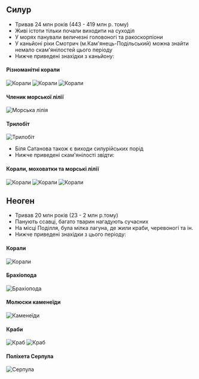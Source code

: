 ## Силур
- Тривав 24 млн років (443 - 419 млн р. тому)
- Живі істоти тільки почали виходити на суходіл
- У морях панували величезні головоногі та ракоскорпіони
- У каньйоні ріки Смотрич (м.Кам'янець-Подільський) можна знайти немало скам'янілостей цього періоду
- Нижче приведені знахідки з каньйону:
#### Різноманітні корали
![Корали](coral1.jpg)
![Корали](coral2.jpg)
![Корали](coral3.jpg)
#### Членик морської лілії
![Морська лілія](criino.jpg)
#### Трилобіт
![Трилобіт](trilobite.jpg)
- Біля Сатанова також є виходи силурійських порід
- Нижче приведені скам'янілості звідти:
#### Корали, моховатки та морські лілії
![Корали](koral4.jpg) 
![Корали](koral5.jpg)
![Корали](koral6.jpg) 
## Неоген
- Тривав 20 млн років (23 - 2 млн р.тому)
- Панують ссавці, багато тварин нагадують сучасних
- На місці Поділля, була мілка лагуна, де жили краби, черевоногі та ін.
- Нижче приведені знахідки з цього періоду:
#### Корали
![Корали](corals.jpg)
#### Брахіопода
![Брахіопода](brachio.jpg)
#### Молюски каменеїди
![Каменеїди](kamen.jpg)
#### Краби
![Краб](crab1.jpg)
![Краб](crab2.jpg)
#### Поліхета Серпула
![Серпула](serpula.jpg)
